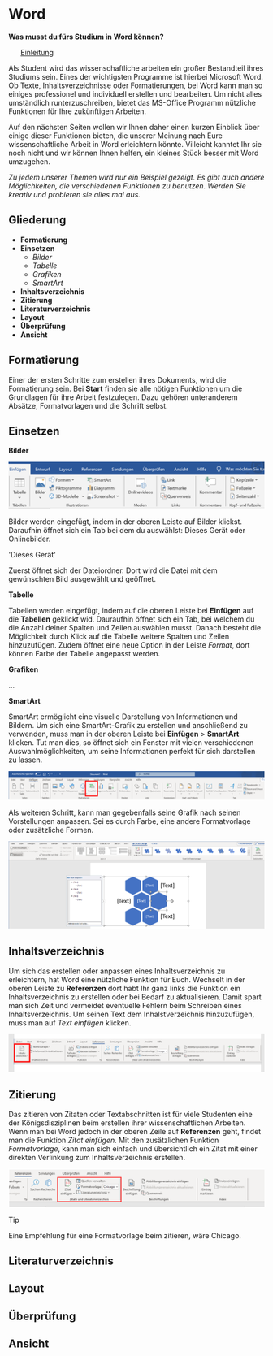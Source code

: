 # Word

**Was musst du fürs Studium in Word können?**
<ul><u>Einleitung</u></ul>

Als Student wird das wissenschaftliche arbeiten ein großer Bestandteil ihres Studiums sein. Eines der wichtigsten Programme ist hierbei Microsoft Word. Ob Texte, Inhaltsverzeichnisse oder Formatierungen, bei Word kann man so einiges professionel und individuell erstellen und bearbeiten. Um nicht alles umständlich runterzuschreiben, bietet das MS-Office Programm nützliche Funktionen für Ihre zukünftigen Arbeiten.

Auf den nächsten Seiten wollen wir Ihnen daher einen kurzen Einblick über einige dieser Funktionen bieten, die unserer Meinung nach Eure wissenschaftliche Arbeit in Word erleichtern könnte. Villeicht kanntet Ihr sie noch nicht und wir können Ihnen helfen, ein kleines Stück besser mit Word umzugehen. 

*Zu jedem unserer Themen wird nur ein Beispiel gezeigt. Es gibt auch andere Möglichkeiten, die verschiedenen Funktionen zu benutzen. Werden Sie kreativ und probieren sie alles mal aus.*

## Gliederung

- **Formatierung**
- **Einsetzen**
    -   *Bilder*
    -   *Tabelle*
    -   *Grafiken*
    -   *SmartArt*
- **Inhaltsverzeichnis**
- **Zitierung**
- **Literaturverzeichnis**
- **Layout**
- **Überprüfung**
- **Ansicht**

## Formatierung

Einer der ersten Schritte zum erstellen ihres Dokuments, wird die Formatierung sein. Bei **Start** finden sie alle nötigen Funktionen um die Grundlagen für ihre Arbeit festzulegen. Dazu gehören unteranderem Absätze, Formatvorlagen und die Schrift selbst.

## Einsetzen
**Bilder**

![alt](bilder/word-einfuegen.png)

Bilder werden eingefügt, indem in der oberen Leiste auf Bilder klickst. Daraufhin öffnet sich ein Tab bei dem du auswählst: Dieses Gerät oder Onlinebilder. 

'Dieses Gerät'

Zuerst öffnet sich der Dateiordner. Dort wird die Datei mit dem gewünschten Bild ausgewählt und geöffnet. 

**Tabelle**

Tabellen werden eingefügt, indem auf die oberen Leiste bei **Einfügen** auf die **Tabellen** geklickt wid. Dauraufhin öffnet sich ein Tab, bei welchem du die Anzahl deiner Spalten und Zeilen auswählen musst.
Danach besteht die Möglichkeit durch Klick auf die Tabelle weitere Spalten und Zeilen hinzuzufügen. Zudem öffnet eine neue Option in der Leiste *Format*, dort können Farbe der Tabelle angepasst werden.

**Grafiken**

...

**SmartArt**

SmartArt ermöglicht eine visuelle Darstellung von Informationen und Bildern. Um sich eine SmartArt-Grafik zu erstellen und anschließend zu verwenden, muss man in der oberen Leiste bei **Einfügen** > **SmartArt** klicken. Tut man dies, so öffnet sich ein Fenster mit vielen verschiedenen Auswahlmöglichkeiten, um seine Informationen perfekt für sich darstellen zu lassen.

![alt](bilder/SmartArt.PNG)

Als weiteren Schritt, kann man gegebenfalls seine Grafik nach seinen Vorstellungen anpassen. 
Sei es durch Farbe, eine andere Formatvorlage oder zusätzliche Formen. 

![alt](bilder/SmartArt-Design.PNG)


## Inhaltsverzeichnis

Um sich das erstellen oder anpassen eines Inhaltsverzeichnis zu erleichtern, hat Word eine nützliche Funktion für Euch.
Wechselt in der oberen Leiste zu **Referenzen** dort habt Ihr ganz links die Funktion ein Inhaltsverzeichnis zu erstellen oder bei Bedarf zu aktualisieren. Damit spart man sich Zeit und vermeidet eventuelle Fehlern beim Schreiben eines Inhaltsverzeichnis. Um seinen Text dem Inhalstverzeichnis hinzuzufügen, muss man auf *Text einfügen* klicken. 

![alt](bilder/Inhaltsverzeichnis1.PNG)

## Zitierung

Das zitieren von Zitaten oder Textabschnitten ist für viele Studenten eine der Königsdisziplinen beim erstellen ihrer wissenschaftlichen Arbeiten. Wenn man bei Word jedoch in der oberen Zeile auf **Referenzen** geht, findet man die Funktion *Zitat einfügen*. Mit den zusätzlichen Funktion *Formatvorlage*, kann man sich einfach und übersichtlich ein Zitat mit einer direkten Verlinkung zum Inhaltsverzeichnis erstellen.

![alt](bilder/Zitieren1.PNG)
> [!TIP]
> Eine Empfehlung für eine Formatvorlage beim zitieren, wäre Chicago.

## Literaturverzeichnis


## Layout

## Überprüfung

## Ansicht
